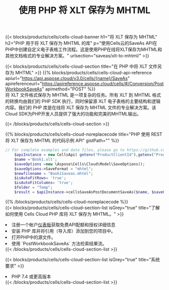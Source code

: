 ﻿---
title: 使用 PHP 将 XLT 保存为 MHTML
description: 利用Aspose.Cells Cloud SDK for PHP将XLT格式文件保存为MHTML格式文件。
kwords: Excel, Save XLT as MHTML, REST, PHP
howto: How to save XLT as MHTML using Aspose.Cells Cloud PHP library.
---
{{< blocks/products/cells/cells-cloud-banner h1="将 XLT 保存为 MHTML" h2="PHP 用于将 XLT 保存为 MHTML 的库" p="使用Cells云的SaveAs API在PHP中创建自定义电子表格工作流程。这是使用PHP在线将XLT保存为MHTML和其他文档格式的专业解决方案。" urlsection="saveas/xlt-to-mhtml/" >}}

{{< blocks/products/cells/cells-cloud-section title="在 PHP 中将 XLT 文件另存为 MHTML" >}}
{{% blocks/products/cells/cells-cloud-api-reference apiurl="https://api.aspose.cloud/v3.0/cells/{name}/SaveAs" apireferenceurl="https://apireference.aspose.cloud/cells/#/Conversion/PostWorkbookSaveAs" apimethod="POST" %}}
<br/>
将 XLT 文件格式保存为 MHTML 是一项复杂的任务。所有 XLT 到 MHTML 格式的转换均由我们的 PHP SDK 执行，同时保留源 XLT 电子表格的主要结构和逻辑内容。我们的 PHP 库是在线将 XLT 保存为 MHTML 文件的专业解决方案。该Cloud SDK为PHP开发人员提供了强大的功能和完美的MHTML输出。

{{< /blocks/products/cells/cells-cloud-section >}}

{{% blocks/products/cells/cells-cloud-noreplacecode title="PHP 使用 REST 将 XLT 保存为 MHTML 的代码示例 API" gistPath="" %}}
  
```php
// For complete examples and data files, please go to https://github.com/aspose-cells-cloud/aspose-cells-cloud-php/
    $apiInstance = new CellsApi( getenv("ProductClientId"),getenv("ProductClientSecret") );
    $name ='Book1.xlt';
    $saveOptions =new \Aspose\Cells\Cloud\Model\SaveOptions();
    $saveOptions->SaveFormat = "mhtml";
    $newfilename = "Book1Saveas.mhtml";
    $isAutoFitRows= 'true';
    $isAutoFitColumns= 'true';
    $folder = "Temp";
    $result = $apiInstance->cellsSaveAsPostDocumentSaveAs($name, $saveOptions, $newfilename,$isAutoFitRows, $isAutoFitColumns, $folder);
```
  
{{% /blocks/products/cells/cells-cloud-noreplacecode %}}
<br/>
{{< blocks/products/cells/cells-cloud-section-list isGrey="true" title="了解如何使用 Cells Cloud PHP 库将 XLT 保存为 MHTML。" >}}
<li>注册一个帐户<a href="https://dashboard.aspose.cloud/">仪表板</a>获取免费API配额和授权详细信息</li>
<li>安装 PHP 库并将引用（导入库）添加到您的项目中。</li>
<li>打开PHP中的源文件。</li>
<li>使用 `PostWorkbookSaveAs` 方法检索结果流。</li>
{{< /blocks/products/cells/cells-cloud-section-list >}}

{{< blocks/products/cells/cells-cloud-section-list isGrey="true" title="系统要求" >}}
<li>PHP 7.4 或更高版本</li>
{{< /blocks/products/cells/cells-cloud-section-list >}}
